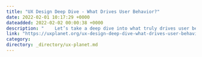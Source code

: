 ```yaml
---
title: "UX Design Deep Dive - What Drives User Behavior?"
date: 2022-02-01 10:17:29 +0000
dateadded: 2022-02-02 00:00:38 +0000
description: "    Let’s take a deep dive into what truly drives user behavior, predilections, &amp; habits.  Continue reading on UX Planet »  "
link: "https://uxplanet.org/ux-design-deep-dive-what-drives-user-behavior-88196931f815?source=rss----819cc2aaeee0---4"
category:
directory: _directory/ux-planet.md
---
```

